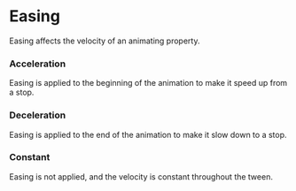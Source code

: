 # Easing

Easing affects the velocity of an animating property.


### Acceleration

Easing is applied to the beginning of the animation to make it speed up from a stop.


### Deceleration

Easing is applied to the end of the animation to make it slow down to a stop.


### Constant

Easing is not applied, and the velocity is constant throughout the tween.